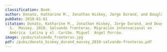 ```yaml
---
classification: Book
author: Donato, Katharine M., Jonathan Hiskey, Jorge Durand, and Douglas S.  Massey.
pubDate: 2010-01-01
citation: Donato, Katharine M., Jonathan Hiskey, Jorge Durand, and Douglas
  S.  Massey. 2010. Salvando fronteras. Migración internacional en
  América  Latina y el  Caribe. Miguel  Angel Porrúa.
image: /pubs/salvando_fronteras.jpg
pdf: /pubs/donato_hiskey_durand_massey_2010-salvando-fronteras.pdf
---
```

